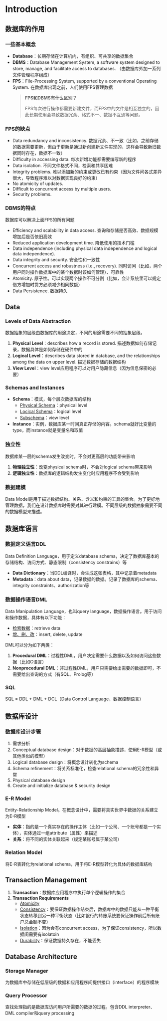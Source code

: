 # **Introduction**

## **数据库的作用**

### **一些基本概念**

- **Database**：长期存储在计算机内，有组织、可共享的数据集合
- **DBMS**：Database Management System, a software system designed to store, manage, and facilitate access to databases. （由数据库外加一系列文件管理程序组成）
- **FPS**：File-Processing System, supported by a conventional Operating System. 在数据库出现之前，人们使用FPS管理数据
  >**FPS和DBMS有什么区别？**
  >
  >FPS每次进行操作都需要新建文件，而FPS中的文件是相互独立的，因此长期使用会导致数据冗余、格式不一、数据不互通等问题。

### **FPS的缺点**

- Data redundancy and inconsistency. 数据冗余、不一致（比如，之前存储的数据需要更新，但由于更新是通过新创建新文件实现的，这样会导致新旧数据同时存在，数据不一致）
- Difficulty in accessing data. 每次新增功能都需要编写新的程序
- Data isolation. 不同文件格式不同，检索和共享困难
- Integrity problems. 难以添加新的约束或更改已有约束（因为文件间各式差异很大，导致程序难以对数据实现良好的约束）
- No atomicity of updates.
- Difficult to concurrent access by multiple users.
- Security problems.

### **DBMS的特点**

数据库可以解决上面FPS的所有问题

- Efficiency and scalability in data access. 查询和存储是否高效、数据规模增加后是否依旧高效
- Reduced application development time. 降低使用的技术门槛
- Data independence (including physical data independence and  logical data independence).
- Data integrity and security. 安全性和一致性
- Concurrent access and robustness (i.e., recovery). 同时访问（比如，两个用户同时操作数据库中的某个数据时该如何管理）、可靠性
- Atomicity. 原子性。可以实现两个操作不可分割（比如，会计系统里可以规定借方增加时贷方必须减少相同数额）
- Data Persistence. 数据持久

## **Data**

### **Levels of Data Abstraction**

数据抽象的层级由数据库的用途决定，不同的用途需要不同的抽象层级。

1. **Physical Level**：describes how a record is stored. 描述数据如何存储记录，数据具体是如何存储在硬件中的
2. **Logical Level**：describes data stored in database, and the relationships among the data on upper level. 描述数据存储的数据结构
3. **View Level**：view level应用程序可以对用户隐藏信息（因为信息保密的必要）

### **Schemas and Instances**

- **Schema**：模式，每个层次数据库的结构
    - <u>Physical Schema</u>：physical level
    - <u>Locical Schema</u>：logical level
    - <u>Subschema</u>：view level
- **Instance**：实例，数据库某一时间真正存储的内容。schema就好比变量的type，而instance就是变量名和取值

### **独立性**

数据库某一层的schema发生改变时，不会对更高层的功能带来影响

1. **物理独立性**：改变physical schema时，不会对logical schema带来影响
2. **逻辑独立性**：数据库的逻辑结构发生变化时应用程序不会受到影响

### **数据建模**

Data Model是用于描述数据结构、关系、含义和约束的工具的集合。为了更好地管理数据，我们在设计数据库时需要对其进行建模。不同层级的数据抽象需要不同的数据模型来描述。

## **数据库语言**

### **数据定义语言DDL**

Data Definition Language，用于定义database schema，决定了数据库基本的存储结构、访问方式、静态限制（consistency constrains）等

- **Data Dictionary**：当DDL编译时，会生成这张表格，其中记录着metadata
- **Metadata**：data about data，记录数据的数据。记录了数据库的schema、integrity constraints、authorization等 

### **数据操作语言DML**

Data Manipulation Language，也叫query language，数据操作语言。用于访问和操作数据，具体有以下功能：

- <u>检索数据</u>：retrieve data
- <u>增、删、改</u>：insert, delete, update

DML可以分为如下两类：

1. **Procedural DML**：过程性DML，用户决定需要什么数据以及如何访问这些数据（比如C语言）
2. **Nonprocedural DML**：非过程性DML，用户只需要给出需要的数据即可，不需要给出查询的方式（有SQL、Prolog等）

### **SQL**

SQL = DDL + DML + DCL（Data Control Language，数据控制语言）

## **数据库设计**

### **数据库设计步骤**

1. 需求分析
2. Conceptual database design：对于数据的高层抽象描述，使用E-R模型（或其他类似的模型）
3. Logical database design：将概念设计转化为schema
4. Schema refinement：将关系标准化，检查relational schema的冗余性和异常
5. Physical database design
6. Create and initialize database & security design

### **E-R Model**

Entity-Relationship Model。在概念设计中，需要将真实世界中数据的关系建立为E-R模型

- **实体**：指的是一个真实存在的操作主体（比如一个公司、一个账号都是一个实体），实体通过一组attribute（属性）来描述
- **关系**：将不同的实体关联起来（规定某账号属于某公司）

### **Relation Model**

将E-R表转化为relational schema，用于将E-R模型转化为具体的数据库结构

## **Transaction Management**

1. **Transaction**：数据库应用程序中执行单个逻辑操作的集合
2. **Transaction Requirements**
    - <u>Atomicity</u>
    - <u>Consistency</u>：要保证数据操作结束后，数据库中的数据只能从一种平衡状态转移到另一种平衡状态（比如银行的转账系统要保证操作前后所有账户总金额不变）
    - <u>Isolation</u>：因为会有concurrent access，为了保证consistency，所以数据间需要有isolatoin
    - <u>Durability</u>：保证数据持久存在，不能丢失

## **Database Architecture**

### **Storage Manager**

为数据库中存储在低层级的数据和应用程序间提供接口（interface）的程序模块

### **Query Processor**

查找处理指的是数据库访问用户所需要的数据的过程。包含DDL interpreter、DML compiler和query processing